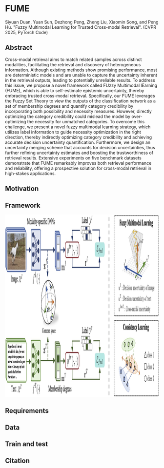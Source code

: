 # FUME

Siyuan Duan, Yuan Sun, Dezhong Peng, Zheng Liu, Xiaomin Song, and Peng Hu. "Fuzzy Multimodal Learning for Trusted Cross-modal Retrieval". (CVPR 2025, PyTorch Code)

## Abstract

Cross-modal retrieval aims to match related samples across distinct modalities, facilitating the retrieval and discovery of heterogeneous information. Although existing methods show promising performance, most are deterministic models and are unable to capture the uncertainty inherent in the retrieval outputs, leading to potentially unreliable results. To address this issue, we propose a novel framework called FUzzy Multimodal lEarning (FUME), which is able to self-estimate epistemic uncertainty, thereby embracing trusted cross-modal retrieval. Specifically, our FUME leverages the Fuzzy Set Theory to view the outputs of the classification network as a set of membership degrees and quantify category credibility by incorporating both possibility and necessity measures. However, directly optimizing the category credibility could mislead the model by over-optimizing the necessity for unmatched categories. To overcome this challenge, we present a novel fuzzy multimodal learning strategy, which utilizes label information to guide necessity optimization in the right direction, thereby indirectly optimizing category credibility and achieving accurate decision uncertainty quantification. Furthermore, we design an uncertainty merging scheme that accounts for decision uncertainties, thus further refining uncertainty estimates and boosting the trustworthiness of retrieval results. Extensive experiments on five benchmark datasets demonstrate that FUME remarkably improves both retrieval performance and reliability, offering a prospective solution for cross-modal retrieval in high-stakes applications. 

## Motivation

## Framework

<p align="center">
<img src="https://github.com/siyuancncd/FUME/blob/main/FUME_framework.png" width="850" height="600">
</p>


## Requirements

## Data

## Train and test

## Citation
